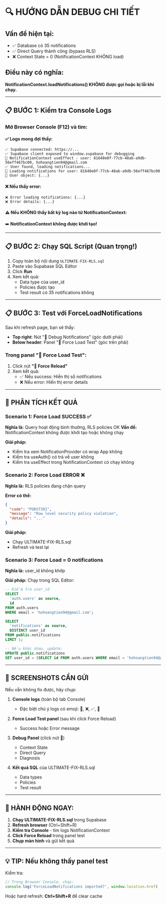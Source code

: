 # 🔍 HƯỚNG DẪN DEBUG CHI TIẾT

## Vấn đề hiện tại:
- ✅ Database có 35 notifications
- ✅ Direct Query thành công (bypass RLS)
- ❌ Context State = 0 (NotificationContext KHÔNG load)

## Điều này có nghĩa:
**NotificationContext.loadNotifications() KHÔNG được gọi hoặc bị lỗi khi chạy.**

---

## 📋 BƯỚC 1: Kiểm tra Console Logs

### Mở Browser Console (F12) và tìm:

#### ✅ Logs mong đợi thấy:
```
✅ Supabase connected: https://...
✅ Supabase client exposed to window.supabase for debugging
👤 NotificationContext useEffect - user: 81640e0f-77cb-48ab-a9db-56eff467bc00, hohoangtien94@gmail.com
✅ User found, loading notifications...
🔔 Loading notifications for user: 81640e0f-77cb-48ab-a9db-56eff467bc00
🔑 User object: {...}
```

#### ❌ Nếu thấy error:
```
❌ Error loading notifications: {...}
❌ Error details: {...}
```

#### ⚠️ Nếu KHÔNG thấy bất kỳ log nào từ NotificationContext:
➡️ **NotificationContext không được khởi tạo!**

---

## 📋 BƯỚC 2: Chạy SQL Script (Quan trọng!)

1. Copy toàn bộ nội dung `ULTIMATE-FIX-RLS.sql`
2. Paste vào Supabase SQL Editor
3. Click **Run**
4. Xem kết quả:
   - Data type của user_id
   - Policies được tạo
   - Test result có 35 notifications không

---

## 📋 BƯỚC 3: Test với ForceLoadNotifications

Sau khi refresh page, bạn sẽ thấy:
- **Top right**: Nút "🐛 Debug Notifications" (góc dưới phải)
- **Below header**: Panel "🧪 Force Load Test" (góc trên phải)

### Trong panel "🧪 Force Load Test":
1. Click nút **"🔄 Force Reload"**
2. Xem kết quả:
   - ✅ Nếu success: Hiển thị số notifications
   - ❌ Nếu error: Hiển thị error details

---

## 🎯 PHÂN TÍCH KẾT QUẢ

### Scenario 1: Force Load SUCCESS ✅
**Nghĩa là:** Query hoạt động bình thường, RLS policies OK
**Vấn đề:** NotificationContext không được khởi tạo hoặc không chạy

**Giải pháp:**
- Kiểm tra xem NotificationProvider có wrap App không
- Kiểm tra useAuth() có trả về user không
- Kiểm tra useEffect trong NotificationContext có chạy không

### Scenario 2: Force Load ERROR ❌
**Nghĩa là:** RLS policies đang chặn query

**Error có thể:**
```json
{
  "code": "PGRST301",
  "message": "Row level security policy violation",
  "details": "..."
}
```

**Giải pháp:**
- Chạy ULTIMATE-FIX-RLS.sql
- Refresh và test lại

### Scenario 3: Force Load = 0 notifications
**Nghĩa là:** user_id không khớp

**Giải pháp:**
Chạy trong SQL Editor:
```sql
-- Kiểm tra user_id
SELECT 
  'auth.users' as source,
  id
FROM auth.users
WHERE email = 'hohoangtien94@gmail.com';

SELECT 
  'notifications' as source,
  DISTINCT user_id
FROM public.notifications
LIMIT 1;

-- Nếu khác nhau, update:
UPDATE public.notifications
SET user_id = (SELECT id FROM auth.users WHERE email = 'hohoangtien94@gmail.com');
```

---

## 📸 SCREENSHOTS CẦN GỬI

Nếu vẫn không fix được, hãy chụp:

1. **Console logs** (toàn bộ tab Console)
   - Đặc biệt chú ý logs có emoji: 🔔, ❌, ✅, 👤

2. **Force Load Test panel** (sau khi click Force Reload)
   - Success hoặc Error message

3. **Debug Panel** (click nút 🐛)
   - Context State
   - Direct Query
   - Diagnosis

4. **Kết quả SQL** của ULTIMATE-FIX-RLS.sql
   - Data types
   - Policies
   - Test result

---

## 🚀 HÀNH ĐỘNG NGAY:

1. **Chạy ULTIMATE-FIX-RLS.sql** trong Supabase
2. **Refresh browser** (Ctrl+Shift+R)
3. **Kiểm tra Console** - tìm logs NotificationContext
4. **Click Force Reload** trong panel test
5. **Chụp màn hình** và gửi kết quả

---

## 💡 TIP: Nếu không thấy panel test

Kiểm tra:
```javascript
// Trong Browser Console, chạy:
console.log('ForceLoadNotifications imported?', window.location.href)
```

Hoặc hard refresh: **Ctrl+Shift+R** để clear cache
